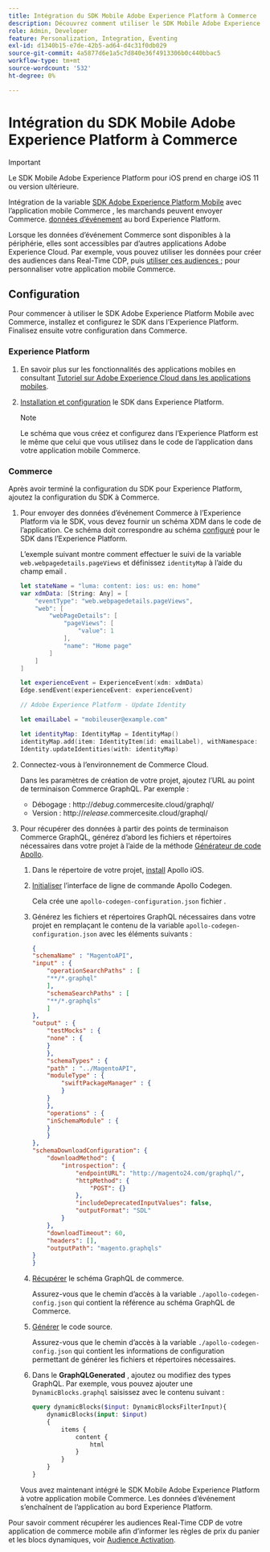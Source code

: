 ```yaml
---
title: Intégration du SDK Mobile Adobe Experience Platform à Commerce
description: Découvrez comment utiliser le SDK Mobile Adobe Experience Platform avec votre vitrine Commerce personnalisée ou sans interface.
role: Admin, Developer
feature: Personalization, Integration, Eventing
exl-id: d1340b15-e7de-42b5-ad64-d4c31f0db029
source-git-commit: 4a5877d6e1a5c7d840e36f4913306b0c440bbac5
workflow-type: tm+mt
source-wordcount: '532'
ht-degree: 0%

---
```


# Intégration du SDK Mobile Adobe Experience Platform à Commerce

>[!IMPORTANT]
>
>Le SDK Mobile Adobe Experience Platform pour iOS prend en charge iOS 11 ou version ultérieure.

Intégration de la variable [SDK Adobe Experience Platform Mobile](https://developer.adobe.com/client-sdks/home/) avec l’application mobile Commerce , les marchands peuvent envoyer Commerce.  [données d’événement](events.md) au bord Experience Platform.

Lorsque les données d’événement Commerce sont disponibles à la périphérie, elles sont accessibles par d’autres applications Adobe Experience Cloud. Par exemple, vous pouvez utiliser les données pour créer des audiences dans Real-Time CDP, puis [utiliser ces audiences ;](https://experienceleague.adobe.com/docs/commerce-admin/customers/audience-activation.html) pour personnaliser votre application mobile Commerce.

## Configuration

Pour commencer à utiliser le SDK Adobe Experience Platform Mobile avec Commerce, installez et configurez le SDK dans l’Experience Platform. Finalisez ensuite votre configuration dans Commerce.

### Experience Platform

1. En savoir plus sur les fonctionnalités des applications mobiles en consultant [Tutoriel sur Adobe Experience Cloud dans les applications mobiles](https://experienceleague.adobe.com/docs/platform-learn/implement-mobile-sdk/overview.html).

1. [Installation et configuration](https://developer.adobe.com/client-sdks/documentation/getting-started/) le SDK dans Experience Platform.

   >[!NOTE]
   >
   >Le schéma que vous créez et configurez dans l’Experience Platform est le même que celui que vous utilisez dans le code de l’application dans votre application mobile Commerce.

### Commerce

Après avoir terminé la configuration du SDK pour Experience Platform, ajoutez la configuration du SDK à Commerce.

1. Pour envoyer des données d’événement Commerce à l’Experience Platform via le SDK, vous devez fournir un schéma XDM dans le code de l’application. Ce schéma doit correspondre au schéma [configuré](https://developer.adobe.com/client-sdks/home/getting-started/set-up-schemas-and-datasets/) pour le SDK dans l’Experience Platform.

   L’exemple suivant montre comment effectuer le suivi de la variable `web.webpagedetails.pageViews` et définissez `identityMap` à l’aide du champ email .

   ```swift
   let stateName = "luma: content: ios: us: en: home"
   var xdmData: [String: Any] = [
       "eventType": "web.webpagedetails.pageViews",
       "web": [
           "webPageDetails": [
               "pageViews": [
                   "value": 1
               ],
               "name": "Home page"
           ]
       ]
   ]
   
   let experienceEvent = ExperienceEvent(xdm: xdmData)
   Edge.sendEvent(experienceEvent: experienceEvent)
   
   // Adobe Experience Platform - Update Identity
   
   let emailLabel = "mobileuser@example.com"
   
   let identityMap: IdentityMap = IdentityMap()
   identityMap.add(item: IdentityItem(id: emailLabel), withNamespace: "Email")
   Identity.updateIdentities(with: identityMap)
   ```

1. Connectez-vous à l’environnement de Commerce Cloud.

   Dans les paramètres de création de votre projet, ajoutez l’URL au point de terminaison Commerce GraphQL. Par exemple :

   - Débogage : http://_debug_.commercesite.cloud/graphql/
   - Version : http://_release_.commercesite.cloud/graphql/

1. Pour récupérer des données à partir des points de terminaison Commerce GraphQL, générez d’abord les fichiers et répertoires nécessaires dans votre projet à l’aide de la méthode [Générateur de code Apollo](https://www.apollographql.com/docs/ios/).

   1. Dans le répertoire de votre projet, [install](https://www.apollographql.com/docs/ios/get-started#1-install-the-apollo-frameworks) Apollo iOS.

   1. [Initialiser](https://www.apollographql.com/docs/ios/code-generation/codegen-cli/#initialize) l’interface de ligne de commande Apollo Codegen.

      Cela crée une `apollo-codegen-configuration.json` fichier .

   1. Générez les fichiers et répertoires GraphQL nécessaires dans votre projet en remplaçant le contenu de la variable `apollo-codegen-configuration.json` avec les éléments suivants :

      ```json
      {
      "schemaName" : "MagentoAPI",
      "input" : {
          "operationSearchPaths" : [
          "**/*.graphql"
          ],
          "schemaSearchPaths" : [
          "**/*.graphqls"
          ]
      },
      "output" : {
          "testMocks" : {
          "none" : {
          }
          },
          "schemaTypes" : {
          "path" : "../MagentoAPI",
          "moduleType" : {
              "swiftPackageManager" : {
              }
          }
          },
          "operations" : {
          "inSchemaModule" : {
          }
          }
      },
      "schemaDownloadConfiguration": {
          "downloadMethod": {
              "introspection": {
                  "endpointURL": "http://magento24.com/graphql/",
                  "httpMethod": {
                      "POST": {}
                  },
                  "includeDeprecatedInputValues": false,
                  "outputFormat": "SDL"
              }
          },
          "downloadTimeout": 60,
          "headers": [],
          "outputPath": "magento.graphqls"
      }
      }
      ```

   1. [Récupérer](https://www.apollographql.com/docs/ios/code-generation/codegen-cli/#fetch-schema) le schéma GraphQL de commerce.

      Assurez-vous que le chemin d’accès à la variable `./apollo-codegen-config.json` qui contient la référence au schéma GraphQL de Commerce.

   1. [Générer](https://www.apollographql.com/docs/ios/code-generation/codegen-cli/#generate) le code source.

      Assurez-vous que le chemin d’accès à la variable `./apollo-codegen-config.json` qui contient les informations de configuration permettant de générer les fichiers et répertoires nécessaires.

   1. Dans le **GraphQLGenerated** , ajoutez ou modifiez des types GraphQL. Par exemple, vous pouvez ajouter une `DynamicBlocks.graphql` saisissez avec le contenu suivant :

      ```graphql
      query dynamicBlocks($input: DynamicBlocksFilterInput){
          dynamicBlocks(input: $input)
          {
              items {
                  content {
                      html
                  }
              }
          }
      }
      ```

   Vous avez maintenant intégré le SDK Mobile Adobe Experience Platform à votre application mobile Commerce. Les données d’événement s’enchaînent de l’application au bord Experience Platform.

Pour savoir comment récupérer les audiences Real-Time CDP de votre application de commerce mobile afin d’informer les règles de prix du panier et les blocs dynamiques, voir [Audience Activation](https://experienceleague.adobe.com/docs/commerce-admin/customers/audience-activation.html).
